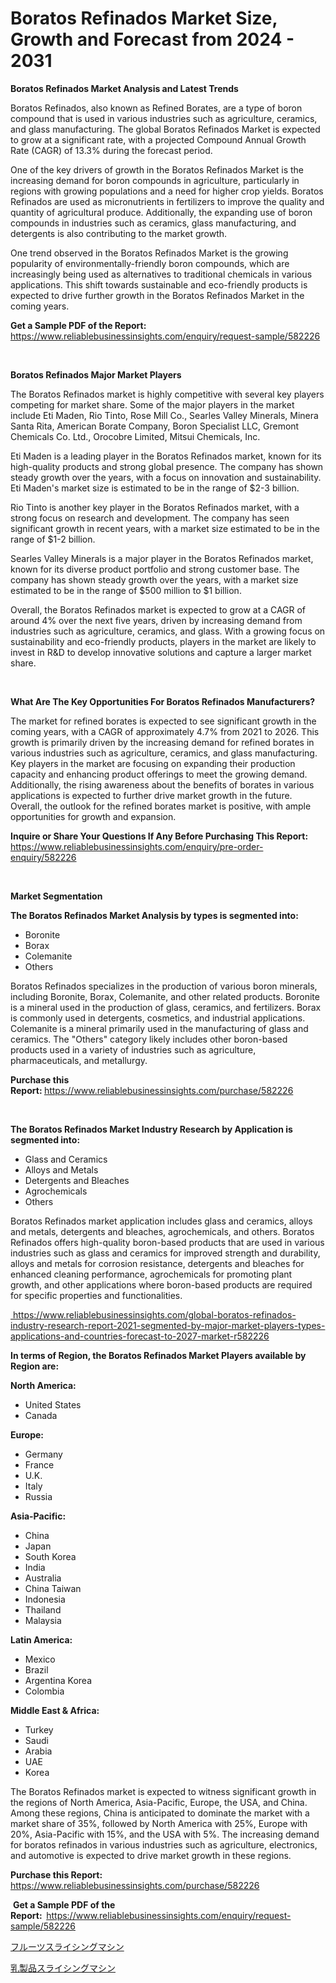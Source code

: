 <p><h1>Boratos Refinados Market Size, Growth and Forecast from 2024 - 2031</h1></p><p><strong>Boratos Refinados Market Analysis and Latest Trends</strong></p>
<p><p>Boratos Refinados, also known as Refined Borates, are a type of boron compound that is used in various industries such as agriculture, ceramics, and glass manufacturing. The global Boratos Refinados Market is expected to grow at a significant rate, with a projected Compound Annual Growth Rate (CAGR) of 13.3% during the forecast period.</p><p>One of the key drivers of growth in the Boratos Refinados Market is the increasing demand for boron compounds in agriculture, particularly in regions with growing populations and a need for higher crop yields. Boratos Refinados are used as micronutrients in fertilizers to improve the quality and quantity of agricultural produce. Additionally, the expanding use of boron compounds in industries such as ceramics, glass manufacturing, and detergents is also contributing to the market growth.</p><p>One trend observed in the Boratos Refinados Market is the growing popularity of environmentally-friendly boron compounds, which are increasingly being used as alternatives to traditional chemicals in various applications. This shift towards sustainable and eco-friendly products is expected to drive further growth in the Boratos Refinados Market in the coming years.</p></p>
<p><strong>Get a Sample PDF of the Report:&nbsp;</strong> <a href="https://www.reliablebusinessinsights.com/enquiry/request-sample/582226">https://www.reliablebusinessinsights.com/enquiry/request-sample/582226</a></p>
<p>&nbsp;</p>
<p><strong>Boratos Refinados Major Market Players</strong></p>
<p><p>The Boratos Refinados market is highly competitive with several key players competing for market share. Some of the major players in the market include Eti Maden, Rio Tinto, Rose Mill Co., Searles Valley Minerals, Minera Santa Rita, American Borate Company, Boron Specialist LLC, Gremont Chemicals Co. Ltd., Orocobre Limited, Mitsui Chemicals, Inc. </p><p>Eti Maden is a leading player in the Boratos Refinados market, known for its high-quality products and strong global presence. The company has shown steady growth over the years, with a focus on innovation and sustainability. Eti Maden's market size is estimated to be in the range of $2-3 billion.</p><p>Rio Tinto is another key player in the Boratos Refinados market, with a strong focus on research and development. The company has seen significant growth in recent years, with a market size estimated to be in the range of $1-2 billion.</p><p>Searles Valley Minerals is a major player in the Boratos Refinados market, known for its diverse product portfolio and strong customer base. The company has shown steady growth over the years, with a market size estimated to be in the range of $500 million to $1 billion.</p><p>Overall, the Boratos Refinados market is expected to grow at a CAGR of around 4% over the next five years, driven by increasing demand from industries such as agriculture, ceramics, and glass. With a growing focus on sustainability and eco-friendly products, players in the market are likely to invest in R&D to develop innovative solutions and capture a larger market share.</p></p>
<p>&nbsp;</p>
<p><strong>What Are The Key Opportunities For Boratos Refinados Manufacturers?</strong></p>
<p><p>The market for refined borates is expected to see significant growth in the coming years, with a CAGR of approximately 4.7% from 2021 to 2026. This growth is primarily driven by the increasing demand for refined borates in various industries such as agriculture, ceramics, and glass manufacturing. Key players in the market are focusing on expanding their production capacity and enhancing product offerings to meet the growing demand. Additionally, the rising awareness about the benefits of borates in various applications is expected to further drive market growth in the future. Overall, the outlook for the refined borates market is positive, with ample opportunities for growth and expansion.</p></p>
<p><strong>Inquire or Share Your Questions If Any Before Purchasing This Report:</strong> <a href="https://www.reliablebusinessinsights.com/enquiry/pre-order-enquiry/582226">https://www.reliablebusinessinsights.com/enquiry/pre-order-enquiry/582226</a></p>
<p>&nbsp;</p>
<p><strong>Market Segmentation</strong></p>
<p><strong>The Boratos Refinados Market Analysis by types is segmented into:</strong></p>
<p><ul><li>Boronite</li><li>Borax</li><li>Colemanite</li><li>Others</li></ul></p>
<p><p>Boratos Refinados specializes in the production of various boron minerals, including Boronite, Borax, Colemanite, and other related products. Boronite is a mineral used in the production of glass, ceramics, and fertilizers. Borax is commonly used in detergents, cosmetics, and industrial applications. Colemanite is a mineral primarily used in the manufacturing of glass and ceramics. The "Others" category likely includes other boron-based products used in a variety of industries such as agriculture, pharmaceuticals, and metallurgy.</p></p>
<p><strong>Purchase this Report:&nbsp;</strong><a href="https://www.reliablebusinessinsights.com/purchase/582226">https://www.reliablebusinessinsights.com/purchase/582226</a></p>
<p>&nbsp;</p>
<p><strong>The Boratos Refinados Market Industry Research by Application is segmented into:</strong></p>
<p><ul><li>Glass and Ceramics</li><li>Alloys and Metals</li><li>Detergents and Bleaches</li><li>Agrochemicals</li><li>Others</li></ul></p>
<p><p>Boratos Refinados market application includes glass and ceramics, alloys and metals, detergents and bleaches, agrochemicals, and others. Boratos Refinados offers high-quality boron-based products that are used in various industries such as glass and ceramics for improved strength and durability, alloys and metals for corrosion resistance, detergents and bleaches for enhanced cleaning performance, agrochemicals for promoting plant growth, and other applications where boron-based products are required for specific properties and functionalities.</p></p>
<p><a href="https://www.reliablebusinessinsights.com/global-boratos-refinados-industry-research-report-2021-segmented-by-major-market-players-types-applications-and-countries-forecast-to-2027-market-r582226">&nbsp;https://www.reliablebusinessinsights.com/global-boratos-refinados-industry-research-report-2021-segmented-by-major-market-players-types-applications-and-countries-forecast-to-2027-market-r582226</a></p>
<p><strong>In terms of Region, the Boratos Refinados Market Players available by Region are:</strong></p>
<p>
    <p> <strong> North America: </strong>
        <ul>
            <li>United States</li>
            <li>Canada</li>
        </ul>
        </p> 
    <p> <strong> Europe: </strong>
        <ul>
            <li>Germany</li>
            <li>France</li>
            <li>U.K.</li>
            <li>Italy</li>
            <li>Russia</li>
        </ul>
        </p> 
    <p> <strong> Asia-Pacific: </strong>
        <ul>
            <li>China</li>
            <li>Japan</li>
            <li>South Korea</li>
            <li>India</li>
            <li>Australia</li>
            <li>China Taiwan</li>
            <li>Indonesia</li>
            <li>Thailand</li>
            <li>Malaysia</li>
        </ul>
        </p> 
    <p> <strong> Latin America: </strong>
        <ul>
            <li>Mexico</li>
            <li>Brazil</li>
            <li>Argentina Korea</li>
            <li>Colombia</li>
        </ul>
        </p> 
    <p> <strong> Middle East & Africa: </strong>
        <ul>
            <li>Turkey</li>
            <li>Saudi</li>
            <li>Arabia</li>
            <li>UAE</li>
            <li>Korea</li>
        </ul>
    </p>
    </p>
<p><p>The Boratos Refinados market is expected to witness significant growth in the regions of North America, Asia-Pacific, Europe, the USA, and China. Among these regions, China is anticipated to dominate the market with a market share of 35%, followed by North America with 25%, Europe with 20%, Asia-Pacific with 15%, and the USA with 5%. The increasing demand for boratos refinados in various industries such as agriculture, electronics, and automotive is expected to drive market growth in these regions.</p></p>
<p><strong>Purchase this Report: </strong><a href="https://www.reliablebusinessinsights.com/purchase/582226">https://www.reliablebusinessinsights.com/purchase/582226</a></p>
<p>&nbsp;<strong>Get a Sample PDF of the Report:&nbsp;&nbsp;</strong><a href="https://www.reliablebusinessinsights.com/enquiry/request-sample/582226">https://www.reliablebusinessinsights.com/enquiry/request-sample/582226</a></p>
<p><strong></strong></p>
<p><p><a href="https://github.com/mares423/Market-Research-Report-List-1/blob/main/454699695158.md">フルーツスライシングマシン</a></p><p><a href="https://github.com/FredaJerde/Market-Research-Report-List-1/blob/main/788310795159.md">乳製品スライシングマシン</a></p></p>
